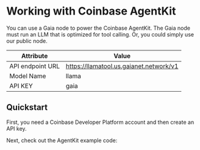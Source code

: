 # Working with Coinbase AgentKit

You can use a Gaia node to power the Coinbase AgentKit. The Gaia node must run an LLM that is optimized for tool calling. Or, you could simply use our public node.

| Attribute        | Value                                   |
| ---------------- | --------------------------------------- |
| API endpoint URL | https://llamatool.us.gaianet.network/v1 |
| Model Name       | llama                                   |
| API KEY          | gaia                                    |

## Quickstart

First, you need a Coinbase Developer Platform account and then create an API key.

Next, check out the AgentKit example code:
